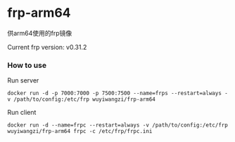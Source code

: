# frp-arm64
供arm64使用的frp镜像

Current frp version: v0.31.2

### How to use

Run server

```shell
docker run -d -p 7000:7000 -p 7500:7500 --name=frps --restart=always -v /path/to/config:/etc/frp wuyiwangzi/frp-arm64
```

Run client

```shell
docker run -d --name=frpc --restart=always -v /path/to/config:/etc/frp wuyiwangzi/frp-arm64 frpc -c /etc/frp/frpc.ini
```
